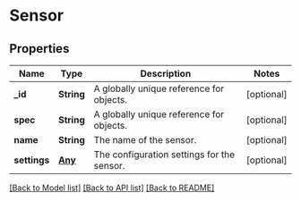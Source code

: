 # Sensor

## Properties
Name | Type | Description | Notes
------------ | ------------- | ------------- | -------------
**_id** | **String** | A globally unique reference for objects. | [optional] 
**spec** | **String** | A globally unique reference for objects. | [optional] 
**name** | **String** | The name of the sensor. | [optional] 
**settings** | [**Any**](.md) | The configuration settings for the sensor. | [optional] 

[[Back to Model list]](../README.md#documentation-for-models) [[Back to API list]](../README.md#documentation-for-api-endpoints) [[Back to README]](../README.md)


